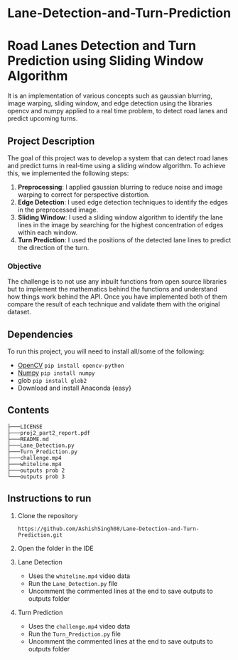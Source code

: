 # Lane-Detection-and-Turn-Prediction

<!DOCTYPE html>

# Road Lanes Detection and Turn Prediction using Sliding Window Algorithm

It is an implementation of various concepts such as gaussian blurring, image warping, sliding window, and edge detection using the libraries opencv and numpy applied to a real time problem, to detect road lanes and predict upcoming turns.

## Project Description

The goal of this project was to develop a system that can detect road lanes and predict turns in real-time using a sliding window algorithm. To achieve this, we implemented the following steps:

1. **Preprocessing**: I applied gaussian blurring to reduce noise and image warping to correct for perspective distortion.
2. **Edge Detection**: I used edge detection techniques to identify the edges in the preprocessed image.
3. **Sliding Window**: I used a sliding window algorithm to identify the lane lines in the image by searching for the highest concentration of edges within each window.
4. **Turn Prediction**: I used the positions of the detected lane lines to predict the direction of the turn.

### Objective

The challenge is to not use any inbuilt functions from open source libraries but to implement the mathematics behind the functions and understand how things work behind the API. Once you have implemented both of them compare the result of each technique and validate them with the original dataset.

## Dependencies

To run this project, you will need to install all/some of the following:

- [OpenCV](https://docs.opencv.org/) `pip install opencv-python`
- [Numpy](https://numpy.org/doc/stable/) `pip install numpy`
- glob `pip install glob2`
- Download and install Anaconda {easy}

## Contents

```
├───LICENSE
├───proj2_part2_report.pdf
├───README.md
├───Lane_Detection.py
├───Turn_Prediction.py
├───challenge.mp4
├───whiteline.mp4
├───outputs prob 2
└───outputs prob 3
```

## Instructions to run

1. Clone the repository

   ```
   https://github.com/AshishSingh08/Lane-Detection-and-Turn-Prediction.git
   ```
2. Open the folder in the IDE
3. Lane Detection

   * Uses the ``whiteline.mp4`` video data
   * Run the `Lane_Detection.py` file
   * Uncomment the commented lines at the end to save outputs to outputs folder
4. Turn Prediction

   * Uses the `challenge.mp4` video data
   * Run the `Turn_Prediction.py` file
   * Uncomment the commented lines at the end to save outputs to outputs folder

